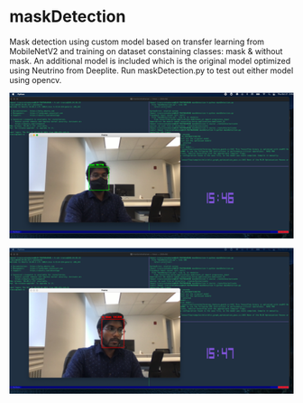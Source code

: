# maskDetection
Mask detection using custom model based on transfer learning from MobileNetV2 and training on dataset constaining classes: mask & without mask.
An additional model is included which is the original model optimized using Neutrino from Deeplite.
Run maskDetection.py to test out either model using opencv.

![alt text](https://github.com/TravisHaran/maskDetection/blob/master/demoPic1.png)

![alt text](https://github.com/TravisHaran/maskDetection/blob/master/demoPic2.png)
